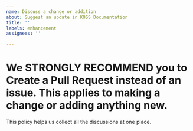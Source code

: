 ```yaml
---
name: Discuss a change or addition
about: Suggest an update in KOSS Documentation
title: ''
labels: enhancement
assignees: ''

---
```


# We STRONGLY RECOMMEND you to Create a Pull Request instead of an issue. This applies to making a change or adding anything new.

This policy helps us collect all the discussions at one place.
